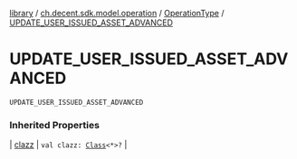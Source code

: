 [library](../../index.md) / [ch.decent.sdk.model.operation](../index.md) / [OperationType](index.md) / [UPDATE_USER_ISSUED_ASSET_ADVANCED](./-u-p-d-a-t-e_-u-s-e-r_-i-s-s-u-e-d_-a-s-s-e-t_-a-d-v-a-n-c-e-d.md)

# UPDATE_USER_ISSUED_ASSET_ADVANCED

`UPDATE_USER_ISSUED_ASSET_ADVANCED`

### Inherited Properties

| [clazz](clazz.md) | `val clazz: `[`Class`](http://docs.oracle.com/javase/6/docs/api/java/lang/Class.html)`<*>?` |

